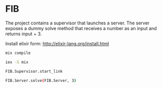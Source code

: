 # FIB

The project contains a supervisor that launches a server. The server exposes a dummy solve method that receives a number as an input and returns input + 3.

Install elixir form: http://elixir-lang.org/install.html

```sh
mix compile
```
```sh
iex -S mix
```
```sh
FIB.Supervisor.start_link
```
```sh
FIB.Server.solve(FIB.Server, 3)
```